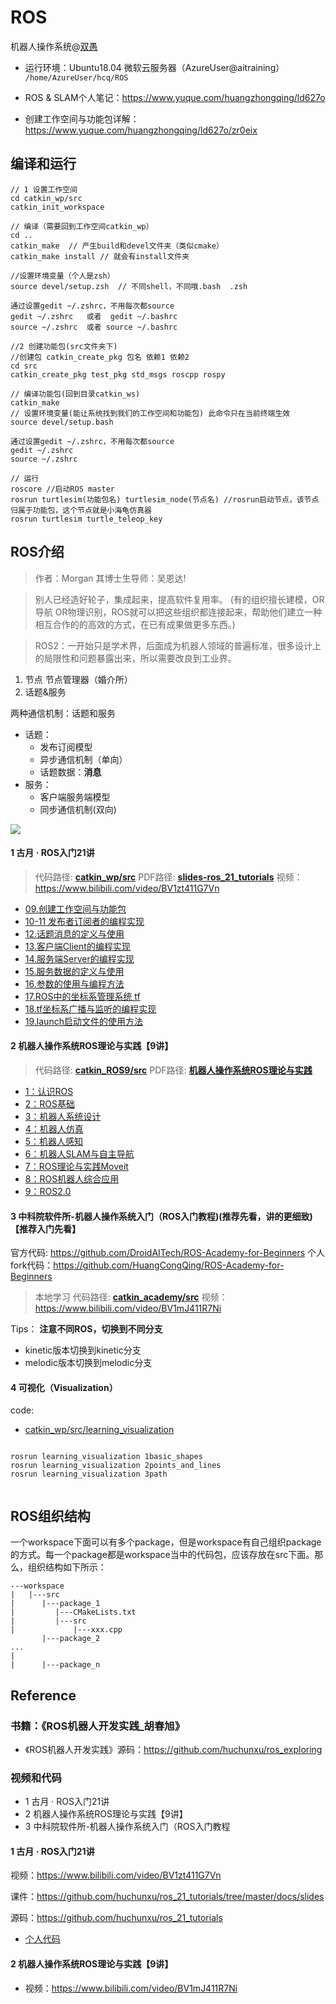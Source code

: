 <!--
 * @Description: 
 * @Author: HCQ
 * @Company(School): UCAS
 * @Date: 2019-04-16 15:26:41
 * @LastEditors: Please set LastEditors
 * @LastEditTime: 2020-12-29 15:06:55
-->
# ROS
机器人操作系统@[双愚](https://github.com/HuangCongQing/ROS)

* 运行环境：Ubuntu18.04 微软云服务器（AzureUser@aitraining）
`/home/AzureUser/hcq/ROS`

* ROS & SLAM个人笔记：https://www.yuque.com/huangzhongqing/ld627o
* 创建工作空间与功能包详解：https://www.yuque.com/huangzhongqing/ld627o/zr0eix
## 编译和运行
```
// 1 设置工作空间
cd catkin_wp/src
catkin_init_workspace

// 编译（需要回到工作空间catkin_wp）
cd ..
catkin_make  // 产生build和devel文件夹（类似cmake）
catkin_make install // 就会有install文件夹

//设置环境变量（个人是zsh）
source devel/setup.zsh  // 不同shell，不同哦.bash  .zsh

通过设置gedit ~/.zshrc，不用每次都source
gedit ~/.zshrc   或者  gedit ~/.bashrc
source ~/.zshrc  或者 source ~/.bashrc
```



```shell
//2 创建功能包(src文件夹下)
//创建包 catkin_create_pkg 包名 依赖1 依赖2 
cd src
catkin_create_pkg test_pkg std_msgs roscpp rospy

// 编译功能包(回到目录catkin_ws)
catkin_make
// 设置环境变量(能让系统找到我们的工作空间和功能包) 此命令只在当前终端生效
source devel/setup.bash

通过设置gedit ~/.zshrc，不用每次都source
gedit ~/.zshrc
source ~/.zshrc

// 运行
roscore //启动ROS master
rosrun turtlesim(功能包名) turtlesim_node(节点名) //rosrun启动节点，该节点归属于功能包，这个节点就是小海龟仿真器
rosrun turtlesim turtle_teleop_key
```

## ROS介绍

>作者：Morgan  其博士生导师：吴恩达!

>别人已经造好轮子，集成起来，提高软件复用率。
(有的组织擅长建模，OR导航 OR物理识别，ROS就可以把这些组织都连接起来，帮助他们建立一种相互合作的的高效的方式，在已有成果做更多东西。)

> ROS2：一开始只是学术界，后面成为机器人领域的普遍标准，很多设计上的局限性和问题暴露出来，所以需要改良到工业界。


1. 节点 节点管理器（婚介所）
2. 话题&服务

两种通信机制：话题和服务
* 话题：
    * 发布订阅模型 
    * 异步通信机制（单向）
    * 话题数据：**消息**
* 服务：
    * 客户端服务端模型 
    * 同步通信机制(双向)

![](https://cdn.nlark.com/yuque/0/2020/png/232596/1583747169660-fe70ab3f-7927-45f2-8d8a-651c0d365c41.png)

#### 1 古月 · ROS入门21讲
> 代码路径: **[catkin_wp/src](catkin_wp/src)**
> PDF路径: **[slides-ros_21_tutorials](slides-ros_21_tutorials)**
>视频：https://www.bilibili.com/video/BV1zt411G7Vn

* [09.创建工作空间与功能包](catkin_wp/src/test_pkg)
* [10-11 发布者订阅者的编程实现](catkin_wp/src/learning_topic)
* [12.话题消息的定义与使用](catkin_wp/src/learning_topic)
* [13.客户端Client的编程实现](catkin_wp/src/learning_service)
* [14.服务端Server的编程实现](catkin_wp/src/learning_service)
* [15.服务数据的定义与使用](catkin_wp/src/learning_service)
* [16.参数的使用与编程方法](catkin_wp/src/learning_parameter)
* [17.ROS中的坐标系管理系统 tf](catkin_wp/src/learning_tf)
* [18.tf坐标系广播与监听的编程实现](catkin_wp/src/learning_tf)
* [19.launch启动文件的使用方法](catkin_wp/src/learning_launch)

#### 2 机器人操作系统ROS理论与实践【9讲】

> 代码路径: **[catkin_ROS9/src](catkin_ROS9/src)**
> PDF路径: **[机器人操作系统ROS理论与实践](机器人操作系统ROS理论与实践)**

* [1：认识ROS](机器人操作系统ROS理论与实践/1：认识ROS)
* [2：ROS基础](机器人操作系统ROS理论与实践/2：ROS基础)
* [3：机器人系统设计](机器人操作系统ROS理论与实践/3：机器人系统设计)
* [4：机器人仿真](机器人操作系统ROS理论与实践/4：机器人仿真)
* [5：机器人感知](机器人操作系统ROS理论与实践/5：机器人感知)
* [6：机器人SLAM与自主导航](机器人操作系统ROS理论与实践/6：机器人SLAM与自主导航)
* [7：ROS理论与实践Moveit](机器人操作系统ROS理论与实践/7：ROS理论与实践Moveit)
* [8：ROS机器人综合应用](机器人操作系统ROS理论与实践/8：ROS机器人综合应用)
* [9：ROS2.0](机器人操作系统ROS理论与实践/9：ROS2.0)



#### 3 中科院软件所-机器人操作系统入门（ROS入门教程)(**推荐先看，讲的更细致**) 【推荐入门先看】
官方代码: https://github.com/DroidAITech/ROS-Academy-for-Beginners
个人fork代码：https://github.com/HuangCongQing/ROS-Academy-for-Beginners
>本地学习 代码路径: **[catkin_academy/src](catkin_academy/src)**
>视频：https://www.bilibili.com/video/BV1mJ411R7Ni

Tips： **注意不同ROS，切换到不同分支**
* kinetic版本切换到kinetic分支
* melodic版本切换到melodic分支


#### 4 可视化（Visualization）

code:
* [catkin_wp/src/learning_visualization](catkin_wp/src/learning_visualization)


```shell

rosrun learning_visualization 1basic_shapes
rosrun learning_visualization 2points_and_lines
rosrun learning_visualization 3path


```


## ROS组织结构

一个workspace下面可以有多个package，但是workspace有自己组织package的方式。每一个package都是workspace当中的代码包，应该存放在src下面。那么，组织结构如下所示：

```
---workspace
|   |---src
|      |---package_1
|         |---CMakeLists.txt
|         |---src
|             |---xxx.cpp
       |---package_2
...
|
|      |---package_n
```
## Reference
### 书籍：《ROS机器人开发实践_胡春旭》
* 《ROS机器人开发实践》源码：https://github.com/huchunxu/ros_exploring

### 视频和代码
* 1 古月 · ROS入门21讲
* 2 机器人操作系统ROS理论与实践【9讲】
* 3 中科院软件所-机器人操作系统入门（ROS入门教程
#### 1 古月 · ROS入门21讲
视频：https://www.bilibili.com/video/BV1zt411G7Vn

课件：https://github.com/huchunxu/ros_21_tutorials/tree/master/docs/slides

源码：https://github.com/huchunxu/ros_21_tutorials

* [个人代码](https://github.com/HuangCongQing/ROS/tree/master/catkin_wp/src)

#### 2 机器人操作系统ROS理论与实践【9讲】

* 视频：https://www.bilibili.com/video/BV1mJ411R7Ni
